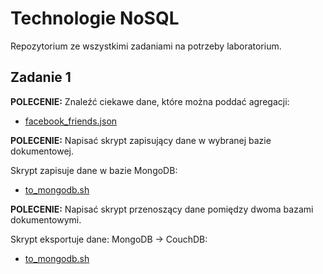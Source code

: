 Technologie NoSQL
=================

Repozytorium ze wszystkimi zadaniami na potrzeby laboratorium.

Zadanie 1
---------

**POLECENIE:** 
Znaleźć ciekawe dane, które można poddać agregacji:

+ [facebook_friends.json](https://github.com/cintrzyk/nosql/blob/master/facebook_friends.json)

**POLECENIE:** 
Napisać skrypt zapisujący dane w wybranej bazie dokumentowej.

Skrypt zapisuje dane w bazie MongoDB: 

+ [to_mongodb.sh](https://github.com/cintrzyk/nosql/blob/master/to_mongodb.sh)

**POLECENIE:** 
Napisać skrypt przenoszący dane pomiędzy dwoma bazami dokumentowymi.

Skrypt eksportuje dane: MongoDB -> CouchDB: 

+ [to_mongodb.sh](https://github.com/cintrzyk/nosql/blob/master/mongodb_to_couchdb.sh)





